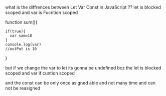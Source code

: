 what is the diffrences between Let Var Const in JavaScript ??
let is blocked scoped and var is Fucntion scoped 

function sum(){
    

    if(true){
      var sam=10
    }
    console.log(var)
    //outPut is 10 
}

but if we change the var to let its gonna be undefined bcz the let is blocked scoped and var if cuntion scoped


and the const can be only once asigned able and not many time and can not be reasigned 
